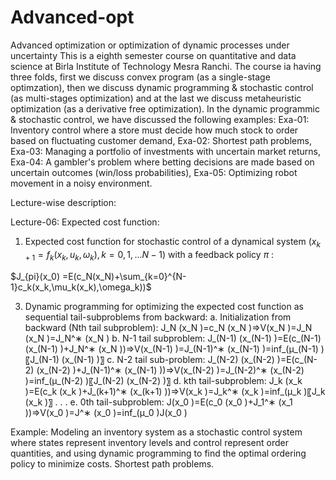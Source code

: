 # Advanced-opt
Advanced optimization or optimization of dynamic processes under uncertainty
This is a eighth semester course on quantitative and data science at Birla Institute of Technology Mesra Ranchi. The course ia having three folds, first we discuss convex program (as a single-stage optimzation), then we discuss dynamic programming & stochastic control (as multi-stages optimization) and at the last we discuss metaheuristic optimization (as a derivative free optimization).
In the dynamic programmic & stochastic control, we have discussed the following examples:
Exa-01: Inventory control where a store must decide how much stock to order based on fluctuating customer demand, 
Exa-02: Shortest path problems,
Exa-03: Managing a portfolio of investments with uncertain market returns,
Exa-04: A gambler's problem where betting decisions are made based on uncertain outcomes (win/loss probabilities), 
Exa-05: Optimizing robot movement in a noisy environment.

Lecture-wise description:

Lecture-06: Expected cost function:
1. Expected cost function for stochastic control of a dynamical system ($x_{k+1}=f_k(x_k,u_k,\omega_k), k=0,1,...N-1$) with a feedback policy $\pi$ :
   
$J_{pi}(x_0) =E(c_N(x_N)+\sum_{k=0}^{N-1}c_k(x_k,\mu_k(x_k),\omega_k))$


3. Dynamic programming for optimizing the expected cost function as sequential tail-subproblems from backward:
a. Initialization
from backward (Nth tail subproblem):
J_N (x_N )=c_N (x_N )⇒V(x_N )=J_N (x_N )=J_N^∗ (x_N )
b. N-1 tail subproblem:
J_(N-1) (x_(N-1) )=E(c_(N-1) (x_(N-1) )+J_N^∗ (x_N
))⇒V(x_(N-1) )=J_(N-1)^∗ (x_(N-1) )=inf_(μ_(N-1) )⁡〖J_(N-1) (x_(N-1) )〗
c. N-2 tail sub-problem:
J_(N-2) (x_(N-2) )=E(c_(N-2) (x_(N-2) )+J_(N-1)^∗ (x_(N-1)
))⇒V(x_(N-2) )=J_(N-2)^∗ (x_(N-2) )=inf_(μ_(N-2) )⁡〖J_(N-2) (x_(N-2) )〗
d. kth tail-subproblem:
J_k (x_k )=E(c_k (x_k )+J_(k+1)^∗ (x_(k+1) ))⇒V(x_k )=J_k^∗
(x_k )=inf_(μ_k )⁡〖J_k (x_k )〗
.
.
.
e. 0th tail-subproblem:
J(x_0 )=E(c_0 (x_0 )+J_1^∗ (x_1 ))⇒V(x_0 )=J^∗ (x_0
)=inf_(μ_0 )⁡J(x_0 )

Example:
 Modeling an inventory system as a stochastic control system where states represent inventory levels and control represent order quantities, and using dynamic programming to find the optimal ordering policy to minimize costs.
Shortest path problems.

